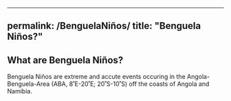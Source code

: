 
---
permalink: /BenguelaNiños/
title: "Benguela Niños?"
---


## What are Benguela Niños? 

Benguela Niños are extreme and accute events occuring in the Angola-Benguela-Area (ABA, 8˚E-20˚E; 20˚S-10˚S) off the coasts of Angola and Namibia. 
